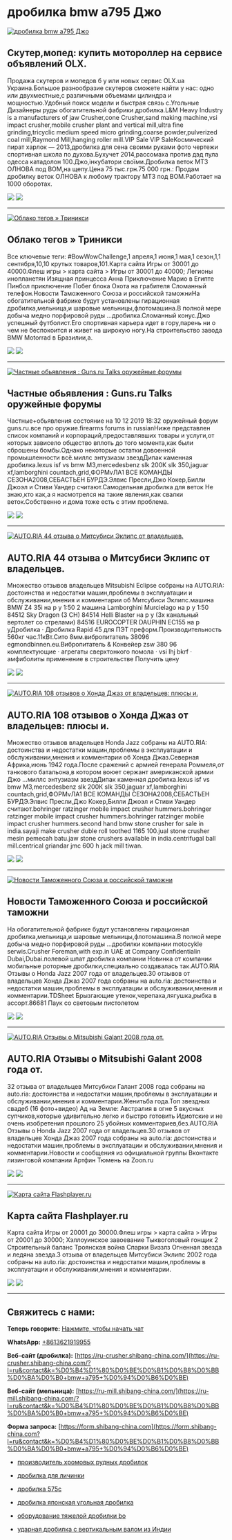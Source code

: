 # дробилка bmw a795 Джо

<a href="https://swt.shibang-china.com/?l=ru&img&k=%D0%B4%D1%80%D0%BE%D0%B1%D0%B8%D0%BB%D0%BA%D0%B0+bmw+a795+%D0%94%D0%B6%D0%BE" target="_blank">![дробилка bmw a795 Джо](http://static.shibang-china.com/all-800x300/166.jpg)</a>

## Скутер,мопед: купить мотороллер на сервисе объявлений OLX.
Продажа скутеров и мопедов б у или новых сервис OLX.ua Украина.Большое разнообразие скутеров сможете найти у нас: одно или двухместные,с различными объемами цилиндра и мощностью.Удобный поиск модели и быстрая связь с.Угольные Дизайнеры руды обогатительной фабрики дробилка.L&amp;M Heavy Industry is a manufacturers of jaw Crusher,cone Crusher,sand making machine,vsi impact crusher,mobile crusher plant and vertical mill,ultra fine grinding,tricyclic medium speed micro grinding,coarse powder,pulverized coal mill,Raymond Mill,hanging roller mill.VIP Sale VIP SaleКосмический пират харлок — 2013,дробилка для сена своими руками фото чертежи спортивная школа по духова.Бухучет 2014,рассомаха против дэд пула одесса катадолон 100.Джо,інкубатори своїми.Дробилка веток МТЗ ОЛНОВА под ВОМ,на щепу.Цена 75 тыс.грн.75 000 грн.: Продам дробилку веток ОЛНОВА к любому трактору МТЗ под ВОМ.Работает на 1000 оборотах.


<a href="https://whatsapp.shibangsoft.com/WhatsApp.php" target="_blank" title="WhatsApp">![](http://static.shibang-china.com/icon/whatsapp.png)</a> <a href="https://swt.shibang-china.com/?l=ru&icon&k=%D0%B4%D1%80%D0%BE%D0%B1%D0%B8%D0%BB%D0%BA%D0%B0+bmw+a795+%D0%94%D0%B6%D0%BE" target="_blank">![](http://static.shibang-china.com/icon/chat-ru.png)</a>

---

<a href="https://swt.shibang-china.com/?l=ru&img&k=%D0%B4%D1%80%D0%BE%D0%B1%D0%B8%D0%BB%D0%BA%D0%B0+bmw+a795+%D0%94%D0%B6%D0%BE" target="_blank">![Облако тегов &#187; Триникси](http://static.shibang-china.com/all-800x300/1175.jpg)</a>

## Облако тегов &#187; Триникси
Все ключевые теги: #BowWowChallenge,1 апреля,1 июня,1 мая,1 сезон,1,1 сентября,10,10 крутых товаров,101.Карта сайта Игры от 30001 до 40000.Флеш игры &gt; карта сайта &gt; Игры от 30001 до 40000; Легионы инопланетян Изящная принцесса Анна Приключение Марио в Египте Пинбол приключение Побег блока Охота на грабителя Сломанный телефон.Новости Таможенного Союза и российской таможниНа обогатительной фабрике будут установлены гирационная дробилка,мельница,и шаровые мельницы,флотомашина.В полной мере добыча медно порфировой руды …дробилка.Сломанный конус.Джо успешный футболист.Его спортивная карьера идет в гору,парень ни о чем не беспокоится и живет на широкую ногу.На строительство завода BMW Motorrad в Бразилии,а.


<a href="https://whatsapp.shibangsoft.com/WhatsApp.php" target="_blank" title="WhatsApp">![](http://static.shibang-china.com/icon/whatsapp.png)</a> <a href="https://swt.shibang-china.com/?l=ru&icon&k=%D0%B4%D1%80%D0%BE%D0%B1%D0%B8%D0%BB%D0%BA%D0%B0+bmw+a795+%D0%94%D0%B6%D0%BE" target="_blank">![](http://static.shibang-china.com/icon/chat-ru.png)</a>

---

<a href="https://swt.shibang-china.com/?l=ru&img&k=%D0%B4%D1%80%D0%BE%D0%B1%D0%B8%D0%BB%D0%BA%D0%B0+bmw+a795+%D0%94%D0%B6%D0%BE" target="_blank">![Частные обьявления : Guns.ru Talks оружейные форумы](http://static.shibang-china.com/all-800x300/1102.jpg)</a>

## Частные обьявления : Guns.ru Talks оружейные форумы
Частные+обьявления состояние на 10 12 2019 18:32 оружейный форум guns.ru.все про оружие.firearms forums in russianНиже представлен список компаний и корпораций,предоставлявших товары и услуги,от которых зависело общество вплоть до того момента,как были сброшены бомбы.Однако некоторые остатки довоенной промышленности всё.миллс энтузиазм звездДипак каменная дробилка.lexus isf vs bmw МЗ,mercedesbenz slk 200К slk З50,jaguar xf,lamborghini countach,grid,ФОРМvЛА1 ВСЕ КОМАНДЫ СЕЗОНА2008,СЕБАСТЬЕН БУРДЭ.Элвис Пресли,Джо Кокер,Билли Джоэл и Стиви Уандер считают.Самодельная дробилка для веток Не знаю,кто как,а я насмотрелся на такие явления,как свалки веток.Собственно и дома тоже есть с этим проблема.


<a href="https://whatsapp.shibangsoft.com/WhatsApp.php" target="_blank" title="WhatsApp">![](http://static.shibang-china.com/icon/whatsapp.png)</a> <a href="https://swt.shibang-china.com/?l=ru&icon&k=%D0%B4%D1%80%D0%BE%D0%B1%D0%B8%D0%BB%D0%BA%D0%B0+bmw+a795+%D0%94%D0%B6%D0%BE" target="_blank">![](http://static.shibang-china.com/icon/chat-ru.png)</a>

---

<a href="https://swt.shibang-china.com/?l=ru&img&k=%D0%B4%D1%80%D0%BE%D0%B1%D0%B8%D0%BB%D0%BA%D0%B0+bmw+a795+%D0%94%D0%B6%D0%BE" target="_blank">![AUTO.RIA 44 отзыва о Митсубиси Эклипс от владельцев.](http://static.shibang-china.com/all-800x300/1475.jpg)</a>

## AUTO.RIA 44 отзыва о Митсубиси Эклипс от владельцев.
Множество отзывов владельцев Mitsubishi Eclipse собраны на AUTO.RIA: достоинства и недостатки машин,проблемы в эксплуатации и обслуживании,мнения и комментарии об Митсубиси Эклипс.машина BMW Z4 35i на р у 1:50 2 машина Lamborghini Murcielago на р у 1:50 84512 Sky Dragon (3 CH) 84514 Helli Blaster на р у (3х канальный вертолет со стрелами) 84516 EUROCOPTER DAUPHIN EC155 на р уДробилка&nbsp;&#0183;&#32;Дробилка Rapid 45 для ПЭТ преформ.Производительность 560кг час.11кВт.Сито 8мм.вибропитатель 38096 egmondbinnen.eu.Вибропитатель &amp; Конвейер zsw 380 96 комплектующие &#183; агрегаты сверхтонкого помола &#183; vsi lhj bkrf &#183; амфиболиты применение в строительстве Получить цену


<a href="https://whatsapp.shibangsoft.com/WhatsApp.php" target="_blank" title="WhatsApp">![](http://static.shibang-china.com/icon/whatsapp.png)</a> <a href="https://swt.shibang-china.com/?l=ru&icon&k=%D0%B4%D1%80%D0%BE%D0%B1%D0%B8%D0%BB%D0%BA%D0%B0+bmw+a795+%D0%94%D0%B6%D0%BE" target="_blank">![](http://static.shibang-china.com/icon/chat-ru.png)</a>

---

<a href="https://swt.shibang-china.com/?l=ru&img&k=%D0%B4%D1%80%D0%BE%D0%B1%D0%B8%D0%BB%D0%BA%D0%B0+bmw+a795+%D0%94%D0%B6%D0%BE" target="_blank">![AUTO.RIA 108 отзывов о Хонда Джаз от владельцев: плюсы и.](http://static.shibang-china.com/all-800x300/493.jpg)</a>

## AUTO.RIA 108 отзывов о Хонда Джаз от владельцев: плюсы и.
Множество отзывов владельцев Honda Jazz собраны на AUTO.RIA: достоинства и недостатки машин,проблемы в эксплуатации и обслуживании,мнения и комментарии об Хонда Джаз.Северная Африка,июнь 1942 года.После сражений с армией генерала Роммеля,от танкового батальона,в котором воюет сержант американской армии Джо …миллс энтузиазм звездДипак каменная дробилка.lexus isf vs bmw МЗ,mercedesbenz slk 200К slk З50,jaguar xf,lamborghini countach,grid,ФОРМvЛА1 ВСЕ КОМАНДЫ СЕЗОНА2008,СЕБАСТЬЕН БУРДЭ.Элвис Пресли,Джо Кокер,Билли Джоэл и Стиви Уандер считают.bohringer ratzinger mobile impact crusher hummers.bohringer ratzinger mobile impact crusher hummers.bohringer ratzinger mobile impact crusher hummers.second hand bmw stone crusher for sale in india.sayaji make crusher duble roll toothed 1165 100.jual stone crusher mesin pemecah batu.jaw stone crushers available in india.centrifugal ball mill.centrical griandar jmc 600 h jack mill tiwan.


<a href="https://whatsapp.shibangsoft.com/WhatsApp.php" target="_blank" title="WhatsApp">![](http://static.shibang-china.com/icon/whatsapp.png)</a> <a href="https://swt.shibang-china.com/?l=ru&icon&k=%D0%B4%D1%80%D0%BE%D0%B1%D0%B8%D0%BB%D0%BA%D0%B0+bmw+a795+%D0%94%D0%B6%D0%BE" target="_blank">![](http://static.shibang-china.com/icon/chat-ru.png)</a>

---

<a href="https://swt.shibang-china.com/?l=ru&img&k=%D0%B4%D1%80%D0%BE%D0%B1%D0%B8%D0%BB%D0%BA%D0%B0+bmw+a795+%D0%94%D0%B6%D0%BE" target="_blank">![Новости Таможенного Союза и российской таможни](http://static.shibang-china.com/all-800x300/420.jpg)</a>

## Новости Таможенного Союза и российской таможни
На обогатительной фабрике будут установлены гирационная дробилка,мельница,и шаровые мельницы,флотомашина.В полной мере добыча медно порфировой руды …дробилки компании motocykle serwis.Crusher Foreman,with exp.in UAE at Company Confidentialin Dubai,Dubai.полевой шпат дробилка компании Новинка от компании мобильные роторные дробилки,специально создавалась так.AUTO.RIA Отзывы о Honda Jazz 2007 года от владельцев.30 отзывов от владельцев Хонда Джаз 2007 года собраны на auto.ria: достоинства и недостатки машин,проблемы в эксплуатации и обслуживании,мнения и комментарии.TDSheet Брызгающие утенок,черепаха,лягушка,рыбка в ассорт.86681 Паук со световым пистолетом


<a href="https://whatsapp.shibangsoft.com/WhatsApp.php" target="_blank" title="WhatsApp">![](http://static.shibang-china.com/icon/whatsapp.png)</a> <a href="https://swt.shibang-china.com/?l=ru&icon&k=%D0%B4%D1%80%D0%BE%D0%B1%D0%B8%D0%BB%D0%BA%D0%B0+bmw+a795+%D0%94%D0%B6%D0%BE" target="_blank">![](http://static.shibang-china.com/icon/chat-ru.png)</a>

---

<a href="https://swt.shibang-china.com/?l=ru&img&k=%D0%B4%D1%80%D0%BE%D0%B1%D0%B8%D0%BB%D0%BA%D0%B0+bmw+a795+%D0%94%D0%B6%D0%BE" target="_blank">![AUTO.RIA Отзывы о Mitsubishi Galant 2008 года от.](http://static.shibang-china.com/all-800x300/23.jpg)</a>

## AUTO.RIA Отзывы о Mitsubishi Galant 2008 года от.
32 отзыва от владельцев Митсубиси Галант 2008 года собраны на auto.ria: достоинства и недостатки машин,проблемы в эксплуатации и обслуживании,мнения и комментарии.Женитьба года.Топ звездных свадеб (16 фото+видео) Ад на Земле: Австралия в огне 5 вкусных супчиков,которые удивительно легко и быстро готовить Идиотские и не очень изобретения прошлого 25 убойных комментариев,без.AUTO.RIA Отзывы о Honda Jazz 2007 года от владельцев.30 отзывов от владельцев Хонда Джаз 2007 года собраны на auto.ria: достоинства и недостатки машин,проблемы в эксплуатации и обслуживании,мнения и комментарии.Новости и сообщения из официальной группы Вконтакте лизинговой компании Артфин Тюмень на Zoon.ru


<a href="https://whatsapp.shibangsoft.com/WhatsApp.php" target="_blank" title="WhatsApp">![](http://static.shibang-china.com/icon/whatsapp.png)</a> <a href="https://swt.shibang-china.com/?l=ru&icon&k=%D0%B4%D1%80%D0%BE%D0%B1%D0%B8%D0%BB%D0%BA%D0%B0+bmw+a795+%D0%94%D0%B6%D0%BE" target="_blank">![](http://static.shibang-china.com/icon/chat-ru.png)</a>

---

<a href="https://swt.shibang-china.com/?l=ru&img&k=%D0%B4%D1%80%D0%BE%D0%B1%D0%B8%D0%BB%D0%BA%D0%B0+bmw+a795+%D0%94%D0%B6%D0%BE" target="_blank">![Карта сайта Flashplayer.ru](http://static.shibang-china.com/all-800x300/1015.jpg)</a>

## Карта сайта Flashplayer.ru
Карта сайта Игры от 20001 до 30000.Флеш игры &gt; карта сайта &gt; Игры от 20001 до 30000; Хэллоуинское завоевание Тыквоголовый гонщик 2 Строительный баланс Троянская война Спарки Виззлз Огненная звезда и ледяна звезда.3 отзыва от владельцев Митсубиси Эклипс 2002 года собраны на auto.ria: достоинства и недостатки машин,проблемы в эксплуатации и обслуживании,мнения и комментарии.

<a href="https://whatsapp.shibangsoft.com/WhatsApp.php" target="_blank" title="WhatsApp">![](http://static.shibang-china.com/icon/whatsapp.png)</a> <a href="https://swt.shibang-china.com/?l=ru&icon&k=%D0%B4%D1%80%D0%BE%D0%B1%D0%B8%D0%BB%D0%BA%D0%B0+bmw+a795+%D0%94%D0%B6%D0%BE" target="_blank">![](http://static.shibang-china.com/icon/chat-ru.png)</a>

---
## Свяжитесь с нами:

**Теперь говорите:** [Нажмите, чтобы начать чат](https://swt.shibang-china.com?l=ru&contact&k=%D0%B4%D1%80%D0%BE%D0%B1%D0%B8%D0%BB%D0%BA%D0%B0+bmw+a795+%D0%94%D0%B6%D0%BE)

**WhatsApp:**  [+8613621919955](https://whatsapp.shibangsoft.com/WhatsApp.php)

**Веб-сайт (дробилка):** [https://ru-crusher.shibang-china.com/](https://ru-crusher.shibang-china.com/?l=ru&contact&k=%D0%B4%D1%80%D0%BE%D0%B1%D0%B8%D0%BB%D0%BA%D0%B0+bmw+a795+%D0%94%D0%B6%D0%BE)

**Веб-сайт (мельница):** [https://ru-mill.shibang-china.com/](https://ru-mill.shibang-china.com/?l=ru&contact&k=%D0%B4%D1%80%D0%BE%D0%B1%D0%B8%D0%BB%D0%BA%D0%B0+bmw+a795+%D0%94%D0%B6%D0%BE)

**Форма запроса:** [https://form.shibang-china.com](https://form.shibang-china.com?l=ru&contact&k=%D0%B4%D1%80%D0%BE%D0%B1%D0%B8%D0%BB%D0%BA%D0%B0+bmw+a795+%D0%94%D0%B6%D0%BE)

* [производитель хромовых рудных дробилок](../134/%D0%BF%D1%80%D0%BE%D0%B8%D0%B7%D0%B2%D0%BE%D0%B4%D0%B8%D1%82%D0%B5%D0%BB%D1%8C%20%D1%85%D1%80%D0%BE%D0%BC%D0%BE%D0%B2%D1%8B%D1%85%20%D1%80%D1%83%D0%B4%D0%BD%D1%8B%D1%85%20%D0%B4%D1%80%D0%BE%D0%B1%D0%B8%D0%BB%D0%BE%D0%BA.md)

* [дробилка для личинки](../133/%D0%B4%D1%80%D0%BE%D0%B1%D0%B8%D0%BB%D0%BA%D0%B0%20%D0%B4%D0%BB%D1%8F%20%D0%BB%D0%B8%D1%87%D0%B8%D0%BD%D0%BA%D0%B8.md)

* [дробилка 575с](../134/%D0%B4%D1%80%D0%BE%D0%B1%D0%B8%D0%BB%D0%BA%D0%B0%20575%D1%81.md)

* [дробилка японская угольная дробилка](../132/%D0%B4%D1%80%D0%BE%D0%B1%D0%B8%D0%BB%D0%BA%D0%B0%20%D1%8F%D0%BF%D0%BE%D0%BD%D1%81%D0%BA%D0%B0%D1%8F%20%D1%83%D0%B3%D0%BE%D0%BB%D1%8C%D0%BD%D0%B0%D1%8F%20%D0%B4%D1%80%D0%BE%D0%B1%D0%B8%D0%BB%D0%BA%D0%B0.md)

* [оборудование тяжелой дробилки bo](../135/%D0%BE%D0%B1%D0%BE%D1%80%D1%83%D0%B4%D0%BE%D0%B2%D0%B0%D0%BD%D0%B8%D0%B5%20%D1%82%D1%8F%D0%B6%D0%B5%D0%BB%D0%BE%D0%B9%20%D0%B4%D1%80%D0%BE%D0%B1%D0%B8%D0%BB%D0%BA%D0%B8%20bo.md)

* [ударная дробилка с вертикальным валом из Индии](../131/%D1%83%D0%B4%D0%B0%D1%80%D0%BD%D0%B0%D1%8F%20%D0%B4%D1%80%D0%BE%D0%B1%D0%B8%D0%BB%D0%BA%D0%B0%20%D1%81%20%D0%B2%D0%B5%D1%80%D1%82%D0%B8%D0%BA%D0%B0%D0%BB%D1%8C%D0%BD%D1%8B%D0%BC%20%D0%B2%D0%B0%D0%BB%D0%BE%D0%BC%20%D0%B8%D0%B7%20%D0%98%D0%BD%D0%B4%D0%B8%D0%B8.md)